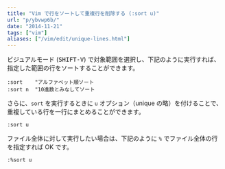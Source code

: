 ```yaml
---
title: "Vim で行をソートして重複行を削除する (:sort u)"
url: "p/ybvwp6b/"
date: "2014-11-21"
tags: ["vim"]
aliases: ["/vim/edit/unique-lines.html"]
---
```


ビジュアルモード (<kbd>SHIFT-V</kbd>) で対象範囲を選択し、下記のように実行すれば、指定した範囲の行をソートすることができます。

```vim
:sort    "アルファベット順ソート
:sort n  "10進数とみなしてソート
```

さらに、`sort` を実行するときに `u` オプション（unique の略）を付けることで、重複している行を一行にまとめることができます。

```vim
:sort u
```

ファイル全体に対して実行したい場合は、下記のように `%` でファイル全体の行を指定すれば OK です。

```vim
:%sort u
```

